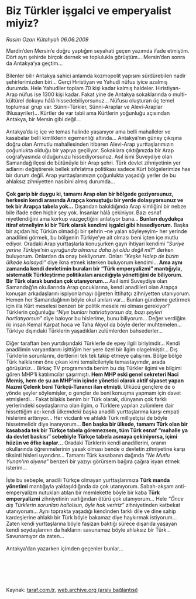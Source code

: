 # Biz Türkler işgalci ve emperyalist miyiz?

*Rasim Ozan Kütahyalı 06.06.2009*

<div class="taraf_structure_2col_1zq">
<div class="margen_n">



 <p>Mardin’den Mersin’e doğru yaptığım seyahati geçen yazımda ifade etmiştim. Dört ayrı şehirde birçok dernek ve toplulukla görüştüm... Mersin’den sonra da Antakya’ya geçtim... <br/><br/>Bilenler bilir Antakya sahici anlamda kozmopolit yapısını sürdürebilen nadir şehirlerimizden biri... Gerçi Hıristiyan ve Yahudi nüfus iyice azalmış durumda. Hele Yahudiler toplam 70 kişi kadar kalmış haldeler. Hıristiyan-Arap nüfus ise 1300 kişi kadar. Fakat yine de Antakya sokaklarında o multi-kültürel dokuyu hâlâ hissedebiliyorsunuz... Nüfusu oluşturan üç temel toplumsal grup var. Sünni-Türkler, Sünni-Araplar ve Alevi-Araplar (Nusayriler)... Kürtler de var tabii ama Kürtlerin yoğunluğu açısından Antakya, bir Mersin gibi değil... <br/><br/>Antakya’da iç içe ve temas halinde yaşanıyor ama belli mahalleler ve kasabalar belli kimliklerin egemenliği altında... Antakya’nın güney çıkışına doğru olan Armutlu mahallesinden itibaren Alevi-Arap yurttaşlarımızın çoğunlukta olduğu bir yapıya geçiliyor. Sokaklara çıktığınızda bir Arap coğrafyasında olduğunuzu hissediyorsunuz. Asıl ismi Suveydiye olan Samandağ ilçesi de bütünüyle bir Arap şehri. Türk devlet zihniyetinin yer adlarını değiştirerek bellek sıfırlatma politikası sadece Kürt bölgelerimize has bir durum değil. Arap yurttaşlarımızın çoğunlukta yaşadığı yerler de bu ahlaksız zihniyetten nasibini almış durumda...<b> <br/><br/>Çok garip bir duygu ki, tamamı Arap olan bir bölgede geziyorsunuz, herkesin kendi arasında Arapça konuştuğu bir yerde dolaşıyorsunuz ve tek bir Arapça tabela yok...</b> Dışarıdan bakıldığında Arap kimliğini bir nebze bile ifade eden hiçbir şey yok. İnsanlar hâlâ çekiniyor. Bazı esnaf niyetlendiğini ama korkup vazgeçtiğini anlatıyor bana...<b> Bunları duydukça itiraf etmeliyim ki bir Türk olarak kendimi işgalci gibi hissediyorum.</b> Başka bir açıdan hiç Türkün olmadığı bir şehrin –ne yalan söyleyeyim- her yerinde anadilimi görmek, bu bölgenin Türkiye’ye ait olması beni içten içe mutlu ediyor. Oradaki Arap yurttaşlarla konuşurken gayrı ihtiyari kendimi <i>“Suriye yerine Türkiye’nin uyruğunda olmanız daha iyi oldu değil mi?”</i> derken buluyorum. Onlardan da onay bekliyorum. Onları <i>“Keşke Halep de bizim ülkede kalsaydı”</i> diye ikna etmek isterken buluyorum kendimi...<b> Ama aynı zamanda kendi devletimin buraları bir “Türk emperyalizmi” mantığıyla, sistematik Türkleştirme politikaları aracılığıyla yönettiğini de biliyorum. Bir Türk olarak bundan çok utanıyorum...</b> Asıl ismi Suveydiye olan Samandağ’ın okullarında Arap çocuklarına, kendi anadilleri olan Arapça konuşan arkadaşlarını ispiyonlamayı öğreten İttihatçı zihniyetten utanıyorum. Hemen her Samandağlının böyle okul anıları var... Bunları gündeme getirmek için illa Kürt meselesi benzeri bir politik mesele mi olması gerekiyor? Türklerin çoğunluğu <i>“Niye bunları hatırlatıyorsun da, bazı şeyleri hortlatıyorsun”</i> diye bakıyor bu hislerime, bunu biliyorum... Değer verdiğim iki insan Kemal Karpat hoca ve Taha Akyol da böyle derler muhtemelen... Türkiye dışındaki Türklerin yaşadıkları zulümlerden bahsederler... <br/><br/>Diğer taraftan ben yurtdışındaki Türklerle de epey ilgili biriyimdir... Kendi anadilimin varyantlarını işittiğim her yere özel bir ilgim olagelmiştir... Dış Türklerin sorunlarını, dertlerini tek tek takip etmeye çalışırım. Bölge bölge Türk halklarının öne çıkan kimi temsilcileriyle temastayımdır, arada görüşürüz... Birkaç TV programında benim bu dış Türkler ilgimi ve bilgimi gören MHP’li katılımcılar şaşırmıştı.<b> Hem MHP eski genel sekreteri Naci Memiş, hem de şu an MHP’nin içinde yönetici olarak aktif siyaset yapan Nazmi Çelenk beni Türkçü-Turancı ilan etmişti</b>. Ülkücü gençlere de o yönde şeyler söylemişler, o gençler de beni konuşma yapmam için davet etmişlerdi... Fakat bilakis benim bir Türk olarak, dünyanın çok farklı yerlerindeki soydaşlarıma olan ilgim, o Türklere yapılan zulümlere dair hissettiğim acı kendi ülkemdeki başka anadilli yurttaşlarıma karşı empati hislerimi arttırıyor... Her vicdanlı ve ahlaklı Türk milliyetçisi de böyle hissetmelidir diye inanıyorum...<b> Ben başka bir ülkede, tamamı Türk olan bir kasabada tek bir Türkçe tabela göremezsem, tüm Türk esnaf “mahalle ya da devlet baskısı” sebebiyle Türkçe tabela asmaya çekiniyorsa, içimi hüzün ve öfke kaplar...</b> Oradaki Türklerin kendi anadillerini, oranın okullarında öğrenmelerinin yasak olması bende o devletin zihniyetine karşı tiksinti hisleri uyandırır... Tamamı Türk kasabanın dağında <i>“Ne Mutlu Yunan’ım diyene”</i> benzeri bir yazıyı görürsem bağıra çağıra isyan etmek isterim... <br/><br/>İşte bu sebeple, anadili Türkçe olmayan yurttaşlarımıza <b>Türk manda yönetimi</b> mantığıyla yaklaşıldığında da çok utanıyorum. Sabah-akşam anti-emperyalizm nutukları atılan bir memlekette böyle bir kaba <b>Türk emperyalizmi</b> zihniyetinin varlığından ötürü çok utanıyorum... Hele <i>“Önce dış Türklerin sorunları hallolsun, öyle hak veririz”</i> zihniyetinden katbekat utanıyorum... Aynı toprakta yaşadığı kendinden farklı dile ve dine sahip kardeşlerine ahlaklı bir Türk böyle bakamaz diye haykırmak istiyorum... Zaten kendi yurttaşlarına böyle faşizan baktığı sürece dışarıda yaşayan kendi soydaşlarının da haklarını savunamaz böyle ahlaksız bir Türk... Savunamıyor da zaten... <br/><br/>Antakya’dan yazarken içimden geçenler bunlar...</p>
<br/>
<br/>
<br/>



<br/>


<div id="taraf_not">
</div>

</div>


</div>

Kaynak: [taraf.com.tr](http://www.taraf.com.tr:80/makale/5911.htm), [web.archive.org (arşiv bağlantısı)](http://web.archive.org/web/20090822051924/http://www.taraf.com.tr:80/makale/5911.htm)
